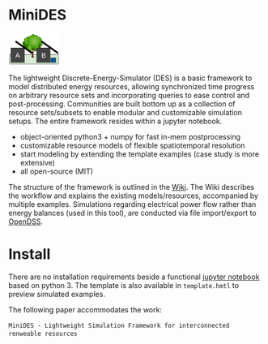 # MiniDES

<img src="https://github.com/cs7org/MiniDES/blob/master/wiki_images/commtree.png" alt="commtree" width="20%"/>

The lightweight Discrete-Energy-Simulator (DES) is a basic framework to model distributed energy resources, allowing synchronized time progress on arbitrary resource sets and incorporating queries to ease control and post-processing. 
Communities are built bottom up as a collection of resource sets/subsets to enable modular and customizable simulation setups. The entire framework resides within a jupyter notebook.

- object-oriented python3 + numpy for fast in-mem postprocessing
- customizable resource models of flexible spatiotemporal resolution
- start modeling by extending the template examples (case study is more extensive)
- all open-source (MIT)

The structure of the framework is outlined in the [Wiki](https://github.com/cs7org/MiniDES/wiki). The Wiki describes the workflow and explains the existing models/resources, accompanied by multiple examples. Simulations regarding electrical power flow rather than energy balances (used in this tool), are conducted via file import/export to [OpenDSS](https://sourceforge.net/projects/electricdss/).

# Install

There are no installation requirements beside a functional [jupyter notebook](https://jupyter.readthedocs.io/en/latest/install.html) based on python 3. The template is also available in `template.hmtl` to preview simulated examples.

The following paper accommodates the work:
```
MiniDES - Lightweight Simulation Framework for interconnected renweable resources
```